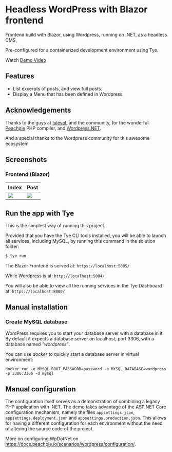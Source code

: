# Headless WordPress with Blazor frontend

Frontend build with Blazor, using Wordpress, running on .NET, as a headless CMS,

Pre-configured for a containerized development environment using Tye.

Watch [Demo Video](https://www.youtube.com/watch?v=21eOnKgJSWE)

## Features
* List excerpts of posts, and view full posts.
* Display a Menu that has been defined in Wordpress.

## Acknowledgements

Thanks to the guys at [Iolevel](https://www.iolevel.com/), and the community, for the wonderful [Peachpie](https://www.peachpie.io/) PHP compiler, and [Wordpress.NET](https://www.wpdotnet.com/).

And a special thanks to the Wordpress community for this awesome ecosystem

## Screenshots
### Frontend (Blazor)

| Index         | Post         |
| ------------- | --------------|
| <img src="/Screenshots/Index.png" /> | <img src="/Screenshots/Post.png" />

## Run the app with Tye

This is the simplest way of running this project.

Provided that you have the Tye CLI tools installed, you will be able to launch all services, including MySQL, by running this command in the solution folder:

```sh
$ tye run
```

The Blazor Frontend is served at: ```https://localhost:5005/```

While Wordpress is at: ```http://localhost:5004/```

You will also be able to view all the running services in the Tye Dashboard at: ```https://localhost:8000/```

## Manual installation

### Create MySQL database

WordPress requires you to start your database server with a database in it. By default it expects a database server on localhost, port 3306, with a database named *"wordpress"*.

You can use *docker* to quickly start a database server in virtual environment:
```
docker run -e MYSQL_ROOT_PASSWORD=password -e MYSQL_DATABASE=wordpress -p 3306:3306 -d mysql
```

## Manual configuration

The configuration itself serves as a demonstration of combining a legacy PHP application with .NET. The demo takes advantage of the ASP.NET Core configuration mechanism, namely the files `appsettings.json`, `appsettings.deployment.json` and `appsettings.production.json`. This allows for having a different configuration for each environment without the need of altering the source code of the project.

More on configuring WpDotNet on https://docs.peachpie.io/scenarios/wordpress/configuration/.